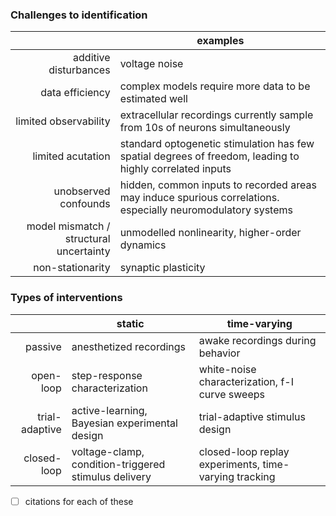 
### Challenges to identification

|                                         | examples                                                                                                     |
| ---------------------------------------:| ------------------------------------------------------------------------------------------------------------ |
|                   additive disturbances | voltage noise                                                                                                |
|                         data efficiency | complex models require more data to be estimated well                                                        |
|                   limited observability | extracellular recordings currently sample from 10s of neurons simultaneously                                 |
|                       limited acutation | standard optogenetic stimulation has few spatial degrees of freedom, leading to highly correlated inputs     |
|                    unobserved confounds | hidden, common inputs to recorded areas may induce spurious correlations. especially neuromodulatory systems |
| model mismatch / structural uncertainty | unmodelled nonlinearity, higher-order dynamics                                                               |
|                        non-stationarity | synaptic plasticity                                                                                          |

### Types of interventions
|                | static                                               | time-varying                                          |
| --------------:| ---------------------------------------------------- | ----------------------------------------------------- |
|        passive | anesthetized recordings                              | awake recordings during behavior                      |
|      open-loop | step-response characterization                       | white-noise characterization, f-I curve sweeps        |
| trial-adaptive | active-learning, Bayesian experimental design        | trial-adaptive stimulus design                        |
|    closed-loop | voltage-clamp, condition-triggered stimulus delivery | closed-loop replay experiments, time-varying tracking |

- [ ] citations for each of these